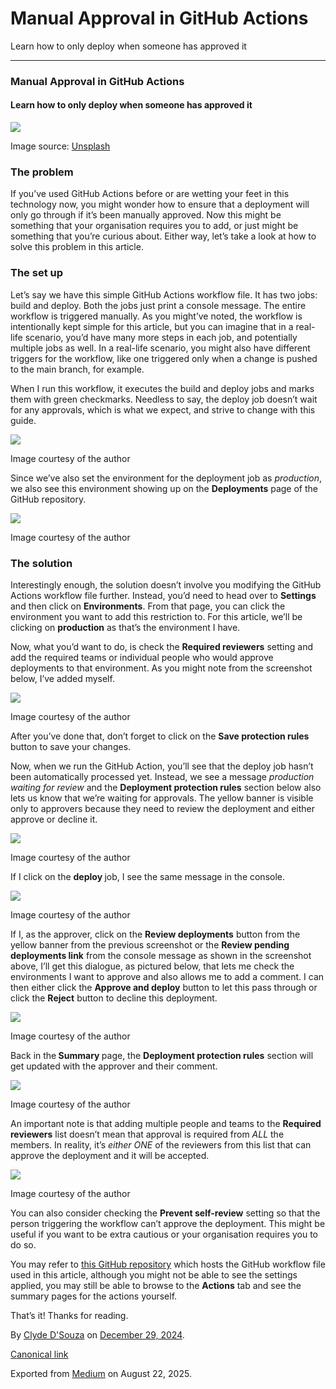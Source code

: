 # Manual Approval in GitHub Actions

Learn how to only deploy when someone has approved it

***

### Manual Approval in GitHub Actions

#### Learn how to only deploy when someone has approved it

![](https://cdn-images-1.medium.com/max/800/1*qrHb7HXyjIoqqjjZUiAlzA.jpeg)

Image source: [Unsplash](https://unsplash.com/photos/a-man-riding-a-bike-down-a-lush-green-field-4KWR4Ltgjp0)

### The problem

If you’ve used GitHub Actions before or are wetting your feet in this technology now, you might wonder how to ensure that a deployment will only go through if it’s been manually approved. Now this might be something that your organisation requires you to add, or just might be something that you’re curious about. Either way, let’s take a look at how to solve this problem in this article.

### The set up

Let’s say we have this simple GitHub Actions workflow file. It has two jobs: build and deploy. Both the jobs just print a console message. The entire workflow is triggered manually. As you might’ve noted, the workflow is intentionally kept simple for this article, but you can imagine that in a real-life scenario, you’d have many more steps in each job, and potentially multiple jobs as well. In a real-life scenario, you might also have different triggers for the workflow, like one triggered only when a change is pushed to the main branch, for example.

When I run this workflow, it executes the build and deploy jobs and marks them with green checkmarks. Needless to say, the deploy job doesn’t wait for any approvals, which is what we expect, and strive to change with this guide.

![](https://cdn-images-1.medium.com/max/800/1*w7oGbrMO1OAv22spUGQ00g.png)

Image courtesy of the author

Since we’ve also set the environment for the deployment job as *production*, we also see this environment showing up on the **Deployments** page of the GitHub repository.

![](https://cdn-images-1.medium.com/max/800/1*Cpbsl-FdYt7spWHxjjFh2Q.png)

Image courtesy of the author

### The solution

Interestingly enough, the solution doesn’t involve you modifying the GitHub Actions workflow file further. Instead, you’d need to head over to **Settings** and then click on **Environments**. From that page, you can click the environment you want to add this restriction to. For this article, we’ll be clicking on **production** as that’s the environment I have.

Now, what you’d want to do, is check the **Required reviewers** setting and add the required teams or individual people who would approve deployments to that environment. As you might note from the screenshot below, I’ve added myself.

![](https://cdn-images-1.medium.com/max/800/1*dUAaPKOW3U1LwNMxCw3cog.png)

Image courtesy of the author

After you’ve done that, don’t forget to click on the **Save protection rules** button to save your changes.

Now, when we run the GitHub Action, you’ll see that the deploy job hasn’t been automatically processed yet. Instead, we see a message *production waiting for review* and the **Deployment protection rules** section below also lets us know that we’re waiting for approvals. The yellow banner is visible only to approvers because they need to review the deployment and either approve or decline it.

![](https://cdn-images-1.medium.com/max/800/1*OQDVoXsazR4wtvhgeNhyLw.png)

Image courtesy of the author

If I click on the **deploy&#x20;**&#x6A;ob, I see the same message in the console.

![](https://cdn-images-1.medium.com/max/800/1*MHurgV9VpJ61hBHUJjn8Zg.png)

Image courtesy of the author

If I, as the approver, click on the **Review deployments** button from the yellow banner from the previous screenshot or the **Review pending deployments link** from the console message as shown in the screenshot above, I’ll get this dialogue, as pictured below, that lets me check the environments I want to approve and also allows me to add a comment. I can then either click the **Approve and deploy** button to let this pass through or click the **Reject** button to decline this deployment.

![](https://cdn-images-1.medium.com/max/800/1*d4_RXSdmre1Buni_DFpNhA.png)

Image courtesy of the author

Back in th&#x65;**&#x20;Summary&#x20;**&#x70;age, the **Deployment protection rules** section will get updated with the approver and their comment.

![](https://cdn-images-1.medium.com/max/800/1*Rp5J5cQHph7zxNUnmQDeYw.png)

Image courtesy of the author

An important note is that adding multiple people and teams to the **Required reviewers** list doesn’t mean that approval is required from *ALL* the members. In reality, it’s *either ONE* of the reviewers from this list that can approve the deployment and it will be accepted.

![](https://cdn-images-1.medium.com/max/800/1*10yL6QZeWzI4VfOs6zfRgA.png)

Image courtesy of the author

You can also consider checking the **Prevent self-review** setting so that the person triggering the workflow can’t approve the deployment. This might be useful if you want to be extra cautious or your organisation requires you to do so.

You may refer to [this GitHub repository](https://github.com/ClydeDz/github-actions-deploy-approve) which hosts the GitHub workflow file used in this article, although you might not be able to see the settings applied, you may still be able to browse to the **Actions** tab and see the summary pages for the actions yourself.

That’s it! Thanks for reading.

By [Clyde D'Souza](https://medium.com/@clydedz) on [December 29, 2024](https://medium.com/p/64c90f53cf81).

[Canonical link](https://medium.com/@clydedz/manual-approval-in-github-actions-64c90f53cf81)

Exported from [Medium](https://medium.com) on August 22, 2025.
